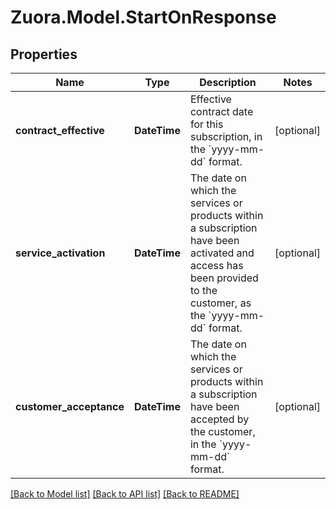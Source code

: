 
# Zuora.Model.StartOnResponse

## Properties

Name | Type | Description | Notes
------------ | ------------- | ------------- | -------------
**contract_effective** | **DateTime** | Effective contract date for this subscription, in the &#x60;yyyy-mm-dd&#x60; format. | [optional] 
**service_activation** | **DateTime** | The date on which the services or products within a subscription have been activated and access has been provided to the customer, as the &#x60;yyyy-mm-dd&#x60; format. | [optional] 
**customer_acceptance** | **DateTime** | The date on which the services or products within a subscription have been accepted by the customer, in the &#x60;yyyy-mm-dd&#x60; format. | [optional] 

[[Back to Model list]](../README.md#documentation-for-models)
[[Back to API list]](../README.md#documentation-for-api-endpoints)
[[Back to README]](../README.md)

